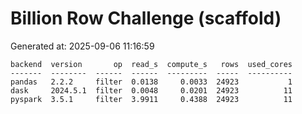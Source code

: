 # Billion Row Challenge (scaffold)

Generated at: 2025-09-06 11:16:59

```text
backend  version       op  read_s  compute_s   rows  used_cores
-------  --------  ------  ------  ---------  -----  ----------
pandas   2.2.2     filter  0.0138     0.0033  24923           1
dask     2024.5.1  filter  0.0048     0.0201  24923          11
pyspark  3.5.1     filter  3.9911     0.4388  24923          11
```
